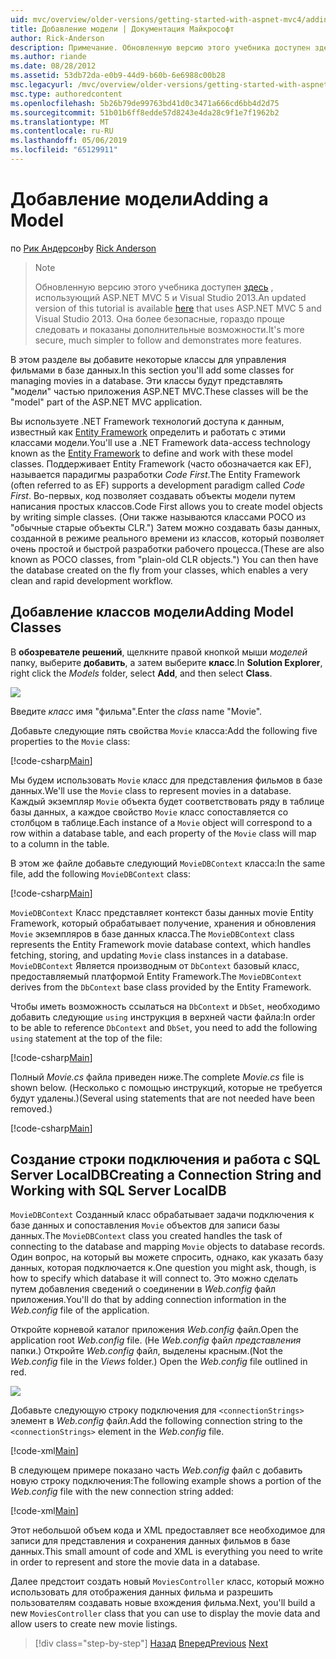```yaml
---
uid: mvc/overview/older-versions/getting-started-with-aspnet-mvc4/adding-a-model
title: Добавление модели | Документация Майкрософт
author: Rick-Anderson
description: Примечание. Обновленную версию этого учебника доступен здесь, использующий ASP.NET MVC 5 и Visual Studio 2013. Это более безопасное и гораздо проще выполнить и демонстрационных версий...
ms.author: riande
ms.date: 08/28/2012
ms.assetid: 53db72da-e0b9-44d9-b60b-6e6988c00b28
msc.legacyurl: /mvc/overview/older-versions/getting-started-with-aspnet-mvc4/adding-a-model
msc.type: authoredcontent
ms.openlocfilehash: 5b26b79de99763bd41d0c3471a666cd6bb4d2d75
ms.sourcegitcommit: 51b01b6ff8edde57d8243e4da28c9f1e7f1962b2
ms.translationtype: MT
ms.contentlocale: ru-RU
ms.lasthandoff: 05/06/2019
ms.locfileid: "65129911"
---
```

# <a name="adding-a-model"></a><span data-ttu-id="7eb40-104">Добавление модели</span><span class="sxs-lookup"><span data-stu-id="7eb40-104">Adding a Model</span></span>

<span data-ttu-id="7eb40-105">по [Рик Андерсон]((https://twitter.com/RickAndMSFT))</span><span class="sxs-lookup"><span data-stu-id="7eb40-105">by [Rick Anderson]((https://twitter.com/RickAndMSFT))</span></span>

> > [!NOTE]
> > <span data-ttu-id="7eb40-106">Обновленную версию этого учебника доступен [здесь](../../getting-started/introduction/getting-started.md) , использующий ASP.NET MVC 5 и Visual Studio 2013.</span><span class="sxs-lookup"><span data-stu-id="7eb40-106">An updated version of this tutorial is available [here](../../getting-started/introduction/getting-started.md) that uses ASP.NET MVC 5 and Visual Studio 2013.</span></span> <span data-ttu-id="7eb40-107">Она более безопасные, гораздо проще следовать и показаны дополнительные возможности.</span><span class="sxs-lookup"><span data-stu-id="7eb40-107">It's more secure, much simpler to follow and demonstrates more features.</span></span>

<span data-ttu-id="7eb40-108">В этом разделе вы добавите некоторые классы для управления фильмами в базе данных.</span><span class="sxs-lookup"><span data-stu-id="7eb40-108">In this section you'll add some classes for managing movies in a database.</span></span> <span data-ttu-id="7eb40-109">Эти классы будут представлять &quot;модели&quot; частью приложения ASP.NET MVC.</span><span class="sxs-lookup"><span data-stu-id="7eb40-109">These classes will be the &quot;model&quot; part of the ASP.NET MVC application.</span></span>

<span data-ttu-id="7eb40-110">Вы используете .NET Framework технологий доступа к данным, известный как [Entity Framework](https://msdn.microsoft.com/library/bb399572(VS.110).aspx) определить и работать с этими классами модели.</span><span class="sxs-lookup"><span data-stu-id="7eb40-110">You'll use a .NET Framework data-access technology known as the [Entity Framework](https://msdn.microsoft.com/library/bb399572(VS.110).aspx) to define and work with these model classes.</span></span> <span data-ttu-id="7eb40-111">Поддерживает Entity Framework (часто обозначается как EF), называется парадигмы разработки *Code First*.</span><span class="sxs-lookup"><span data-stu-id="7eb40-111">The Entity Framework (often referred to as EF) supports a development paradigm called *Code First*.</span></span> <span data-ttu-id="7eb40-112">Во-первых, код позволяет создавать объекты модели путем написания простых классов.</span><span class="sxs-lookup"><span data-stu-id="7eb40-112">Code First allows you to create model objects by writing simple classes.</span></span> <span data-ttu-id="7eb40-113">(Они также называются классами POCO из &quot;обычные старые объекты CLR.&quot;) Затем можно создавать базы данных, созданной в режиме реального времени из классов, который позволяет очень простой и быстрой разработки рабочего процесса.</span><span class="sxs-lookup"><span data-stu-id="7eb40-113">(These are also known as POCO classes, from &quot;plain-old CLR objects.&quot;) You can then have the database created on the fly from your classes, which enables a very clean and rapid development workflow.</span></span>

## <a name="adding-model-classes"></a><span data-ttu-id="7eb40-114">Добавление классов модели</span><span class="sxs-lookup"><span data-stu-id="7eb40-114">Adding Model Classes</span></span>

<span data-ttu-id="7eb40-115">В **обозревателе решений**, щелкните правой кнопкой мыши *моделей* папку, выберите **добавить**, а затем выберите **класс**.</span><span class="sxs-lookup"><span data-stu-id="7eb40-115">In **Solution Explorer**, right click the *Models* folder, select **Add**, and then select **Class**.</span></span>

![](adding-a-model/_static/image1.png)

<span data-ttu-id="7eb40-116">Введите *класс* имя &quot;фильма&quot;.</span><span class="sxs-lookup"><span data-stu-id="7eb40-116">Enter the *class* name &quot;Movie&quot;.</span></span>

<span data-ttu-id="7eb40-117">Добавьте следующие пять свойства `Movie` класса:</span><span class="sxs-lookup"><span data-stu-id="7eb40-117">Add the following five properties to the `Movie` class:</span></span>

[!code-csharp[Main](adding-a-model/samples/sample1.cs)]

<span data-ttu-id="7eb40-118">Мы будем использовать `Movie` класс для представления фильмов в базе данных.</span><span class="sxs-lookup"><span data-stu-id="7eb40-118">We'll use the `Movie` class to represent movies in a database.</span></span> <span data-ttu-id="7eb40-119">Каждый экземпляр `Movie` объекта будет соответствовать ряду в таблице базы данных, а каждое свойство `Movie` класс сопоставляется со столбцом в таблице.</span><span class="sxs-lookup"><span data-stu-id="7eb40-119">Each instance of a `Movie` object will correspond to a row within a database table, and each property of the `Movie` class will map to a column in the table.</span></span>

<span data-ttu-id="7eb40-120">В этом же файле добавьте следующий `MovieDBContext` класса:</span><span class="sxs-lookup"><span data-stu-id="7eb40-120">In the same file, add the following `MovieDBContext` class:</span></span>

[!code-csharp[Main](adding-a-model/samples/sample2.cs)]

<span data-ttu-id="7eb40-121">`MovieDBContext` Класс представляет контекст базы данных movie Entity Framework, который обрабатывает получение, хранения и обновления `Movie` экземпляров в базе данных класса.</span><span class="sxs-lookup"><span data-stu-id="7eb40-121">The `MovieDBContext` class represents the Entity Framework movie database context, which handles fetching, storing, and updating `Movie` class instances in a database.</span></span> <span data-ttu-id="7eb40-122">`MovieDBContext` Является производным от `DbContext` базовый класс, предоставляемый платформой Entity Framework.</span><span class="sxs-lookup"><span data-stu-id="7eb40-122">The `MovieDBContext` derives from the `DbContext` base class provided by the Entity Framework.</span></span>

<span data-ttu-id="7eb40-123">Чтобы иметь возможность ссылаться на `DbContext` и `DbSet`, необходимо добавить следующие `using` инструкция в верхней части файла:</span><span class="sxs-lookup"><span data-stu-id="7eb40-123">In order to be able to reference `DbContext` and `DbSet`, you need to add the following `using` statement at the top of the file:</span></span>

[!code-csharp[Main](adding-a-model/samples/sample3.cs)]

<span data-ttu-id="7eb40-124">Полный *Movie.cs* файла приведен ниже.</span><span class="sxs-lookup"><span data-stu-id="7eb40-124">The complete *Movie.cs* file is shown below.</span></span> <span data-ttu-id="7eb40-125">(Несколько с помощью инструкций, которые не требуется будут удалены.)</span><span class="sxs-lookup"><span data-stu-id="7eb40-125">(Several using statements that are not needed have been removed.)</span></span>

[!code-csharp[Main](adding-a-model/samples/sample4.cs)]

## <a name="creating-a-connection-string-and-working-with-sql-server-localdb"></a><span data-ttu-id="7eb40-126">Создание строки подключения и работа с SQL Server LocalDB</span><span class="sxs-lookup"><span data-stu-id="7eb40-126">Creating a Connection String and Working with SQL Server LocalDB</span></span>

<span data-ttu-id="7eb40-127">`MovieDBContext` Созданный класс обрабатывает задачи подключения к базе данных и сопоставления `Movie` объектов для записи базы данных.</span><span class="sxs-lookup"><span data-stu-id="7eb40-127">The `MovieDBContext` class you created handles the task of connecting to the database and mapping `Movie` objects to database records.</span></span> <span data-ttu-id="7eb40-128">Один вопрос, на который вы можете спросить, однако, как указать базу данных, которая подключается к.</span><span class="sxs-lookup"><span data-stu-id="7eb40-128">One question you might ask, though, is how to specify which database it will connect to.</span></span> <span data-ttu-id="7eb40-129">Это можно сделать путем добавления сведений о соединении в *Web.config* файл приложения.</span><span class="sxs-lookup"><span data-stu-id="7eb40-129">You'll do that by adding connection information in the *Web.config* file of the application.</span></span>

<span data-ttu-id="7eb40-130">Откройте корневой каталог приложения *Web.config* файл.</span><span class="sxs-lookup"><span data-stu-id="7eb40-130">Open the application root *Web.config* file.</span></span> <span data-ttu-id="7eb40-131">(Не *Web.config* файл *представления* папки.) Откройте *Web.config* файл, выделены красным.</span><span class="sxs-lookup"><span data-stu-id="7eb40-131">(Not the *Web.config* file in the *Views* folder.) Open the *Web.config* file outlined in red.</span></span>

![](adding-a-model/_static/image2.png)

<span data-ttu-id="7eb40-132">Добавьте следующую строку подключения для `<connectionStrings>` элемент в *Web.config* файл.</span><span class="sxs-lookup"><span data-stu-id="7eb40-132">Add the following connection string to the `<connectionStrings>` element in the *Web.config* file.</span></span>

[!code-xml[Main](adding-a-model/samples/sample5.xml)]

<span data-ttu-id="7eb40-133">В следующем примере показано часть *Web.config* файл с добавить новую строку подключения:</span><span class="sxs-lookup"><span data-stu-id="7eb40-133">The following example shows a portion of the *Web.config* file with the new connection string added:</span></span>

[!code-xml[Main](adding-a-model/samples/sample6.xml?highlight=6-9)]

<span data-ttu-id="7eb40-134">Этот небольшой объем кода и XML предоставляет все необходимое для записи для представления и сохранения данных фильмов в базе данных.</span><span class="sxs-lookup"><span data-stu-id="7eb40-134">This small amount of code and XML is everything you need to write in order to represent and store the movie data in a database.</span></span>

<span data-ttu-id="7eb40-135">Далее предстоит создать новый `MoviesController` класс, который можно использовать для отображения данных фильма и разрешить пользователям создавать новые вхождения фильма.</span><span class="sxs-lookup"><span data-stu-id="7eb40-135">Next, you'll build a new `MoviesController` class that you can use to display the movie data and allow users to create new movie listings.</span></span>

> [!div class="step-by-step"]
> <span data-ttu-id="7eb40-136">[Назад](adding-a-view.md)
> [Вперед](accessing-your-models-data-from-a-controller.md)</span><span class="sxs-lookup"><span data-stu-id="7eb40-136">[Previous](adding-a-view.md)
[Next](accessing-your-models-data-from-a-controller.md)</span></span>
